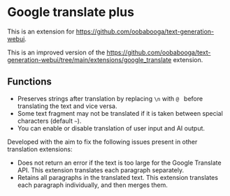 # Google translate plus
This is an extension for https://github.com/oobabooga/text-generation-webui.

This is an improved version of the https://github.com/oobabooga/text-generation-webui/tree/main/extensions/google_translate extension.

## Functions
- Preserves strings after translation by replacing `\n` with `@ ` before translating the text and vice versa.
- Some text fragment may not be translated if it is taken between special characters (default `~`).
- You can enable or disable translation of user input and AI output.


Developed with the aim to fix the following issues present in other translation extensions:
- Does not return an error if the text is too large for the Google Translate API. This extension translates each paragraph separately.
- Retains all paragraphs in the translated text. This extension translates each paragraph individually, and then merges them.
